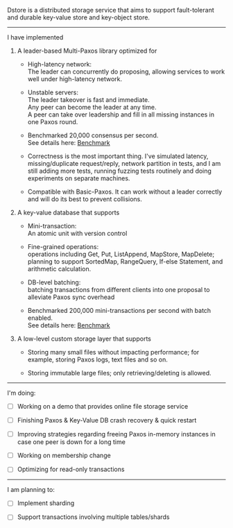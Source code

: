 
Dstore is a distributed storage service that aims to support fault-tolerant and durable key-value store and key-object store.

---

I have implemented

1.  A leader-based Multi-Paxos library optimized for

    - High-latency network:  
      The leader can concurrently do proposing, allowing services to work well under high-latency network.

    - Unstable servers:  
      The leader takeover is fast and immediate.  
      Any peer can become the leader at any time.  
      A peer can take over leadership and fill in all missing instances in one Paxos round.
      
    - Benchmarked 20,000 consensus per second.  
      See details here:
      [Benchmark](./docs/benchmark.md)

    - Correctness is the most important thing. I've simulated latency, missing/duplicate request/reply, network partition in tests, and I am still adding more tests, running fuzzing tests routinely and doing experiments on separate machines.

    - Compatible with Basic-Paxos. It can work without a leader correctly and will do its best to prevent collisions.

2.  A key-value database that supports

    - Mini-transaction:  
      An atomic unit with version control

    - Fine-grained operations:  
      operations including Get, Put, ListAppend, MapStore, MapDelete;  
      planning to support SortedMap, RangeQuery, If-else Statement, and arithmetic calculation.

    - DB-level batching:  
      batching transactions from different clients into one proposal to alleviate Paxos sync overhead

    - Benchmarked 200,000 mini-transactions per second with batch enabled.  
      See details here:
      [Benchmark](./docs/benchmark.md)



3.  A low-level custom storage layer that supports
    - Storing many small files without impacting performance; for example, storing Paxos logs, text files and so on.

    - Storing immutable large files; only retrieving/deleting is allowed.

---

I'm doing:

- [ ] Working on a demo that provides online file storage service

- [ ] Finishing Paxos & Key-Value DB crash recovery & quick restart

- [ ] Improving strategies regarding freeing Paxos in-memory instances in case one peer is down for a long time

- [ ] Working on membership change

- [ ] Optimizing for read-only transactions

---

I am planning to:

- [ ] Implement sharding

- [ ] Support transactions involving multiple tables/shards

